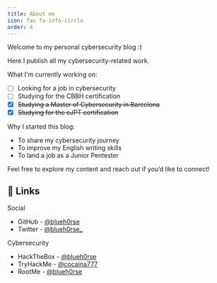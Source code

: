 ```yaml
---
title: About me
icon: fas fa-info-circle
order: 4
---
```


Welcome to my personal cybersecurity blog :)

Here I publish all my cybersecurity-related work.

What I'm currently working on:

- [ ] Looking for a job in cybersecurity
- [ ] Studying for the CBBH certification
- [x] ~~Studying a Master of Cybersecurity in Barcelona~~
- [x] ~~Studying for the eJPT certification~~

Why I started this blog:

- To share my cybersecurity journey
- To improve my English writing skills
- To land a job as a Junior Pentester

Feel free to explore my content and reach out if you’d like to connect!

## 🔗 Links

Social

- GitHub - [@blueh0rse](https://blueh0rse.github.io)
- Twitter - [@blueh0rse\_](https://twitter.com/blueh0rse_)

Cybersecurity

- HackTheBox - [@blueh0rse](https://app.hackthebox.com/users/2095612)
- TryHackMe - [@cocaina777](https://tryhackme.com/p/cocaina777)
- RootMe - [@blueh0rse](https://www.root-me.org/blueh0rse)
